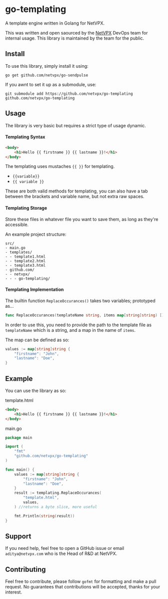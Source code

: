 # go-templating
A template engine written in Golang for NetVPX.

This was written and open saourced by the [NetVPX](https://netvpx.com/) DevOps team for internal usage. This library is maintained by the team for the public.

## Install

To use this library, simply install it using:

```
go get github.com/netvpx/go-sendpulse
```

If you awnt to set it up as a submodule, use:

```
git submodule add https://github.com/netvpx/go-templating github.com/netvpx/go-templating
```

## Usage

The library is very basic but requires a strict type of usage dynamic.

#### Templating Syntax

```html
<body>
    <h1>Hello {{ firstname }} {{ lastname }}!</h1>
</body>
```

The templating uses mustaches ``{{ }}`` for templating.

- ``{{variable}}`` 
- ``{{ variable }}``

These are both valid methods for templating, you can also have a tab between the brackets and variable name, but not extra raw spaces.

#### Templating Storage

Store these files in whatever file you want to save them, as long as they're accessible. 

An example project structure:

```
src/
- main.go
- templates/
- - template1.html
- - template2.html
- - template3.html
- github.com/
- - netvpx/
- - - go-templating/ 
```

#### Templating Implementation

The builtin function ``ReplaceOccurances()`` takes two variables; prototyped as...

```go
func ReplaceOccurances(templateName string, items map[string]string) []byte
```

In order to use this, you need to provide the path to the template file as ``templateName`` which is a string, and a map in the name of ``items``.

The map can be defined as so:
```go
values := map[string]string {
    "firstname": "John",
    "lastname": "Doe",
}
```

## Example

You can use the library as so:

template.html
```html
<body>
    <h1>Hello {{ firstname }} {{ lastname }}!</h1>
</body>
```

main.go
```go
package main

import (
    "fmt"
    "github.com/netvpx/go-templating"
)

func main() {
    values := map[string]string {
        "firstname": "John",
        "lastname": "Doe",
    }
    result := templating.ReplaceOccurances(
        "template.html",
        values,
    ) //returns a byte slice, more useful

    fmt.Println(string(result))
}
```

## Support

If you need help, feel free to open a GitHub issue or email ``aditya@netvpx.com`` who is the Head of R&D at NetVPX.

## Contributing

Feel free to contribute, please follow ``gofmt`` for formatting and make a pull request. No guarantees that contributions will be accepted, thanks for your interest.